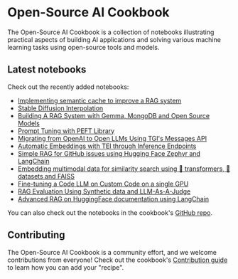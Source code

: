 # Open-Source AI Cookbook

The Open-Source AI Cookbook is a collection of notebooks illustrating practical aspects of building AI 
applications and solving various machine learning tasks using open-source tools and models.

## Latest notebooks

Check out the recently added notebooks: 

- [Implementing semantic cache to improve a RAG system](semantic_cache_chroma_vector_database)
- [Stable Diffusion Interpolation](stable_diffusion_interpolation)
- [Building A RAG System with Gemma, MongoDB and Open Source Models](rag_with_hugging_face_gemma_mongodb)
- [Prompt Tuning with PEFT Library](prompt_tuning_peft)
- [Migrating from OpenAI to Open LLMs Using TGI's Messages API](tgi_messages_api_demo)
- [Automatic Embeddings with TEI through Inference Endpoints](automatic_embedding_tei_inference_endpoints)
- [Simple RAG for GitHub issues using Hugging Face Zephyr and LangChain](rag_zephyr_langchain)
- [Embedding multimodal data for similarity search using 🤗 transformers, 🤗 datasets and FAISS](faiss_with_hf_datasets_and_clip)
- [Fine-tuning a Code LLM on Custom Code on a single GPU](fine_tuning_code_llm_on_single_gpu)
- [RAG Evaluation Using Synthetic data and LLM-As-A-Judge](rag_evaluation)
- [Advanced RAG on HuggingFace documentation using LangChain](advanced_rag)

You can also check out the notebooks in the cookbook's [GitHub repo](https://github.com/huggingface/cookbook).

## Contributing

The Open-Source AI Cookbook is a community effort, and we welcome contributions from everyone! 
Check out the cookbook's [Contribution guide](https://github.com/huggingface/cookbook/blob/main/README.md) to learn 
how you can add your "recipe". 
